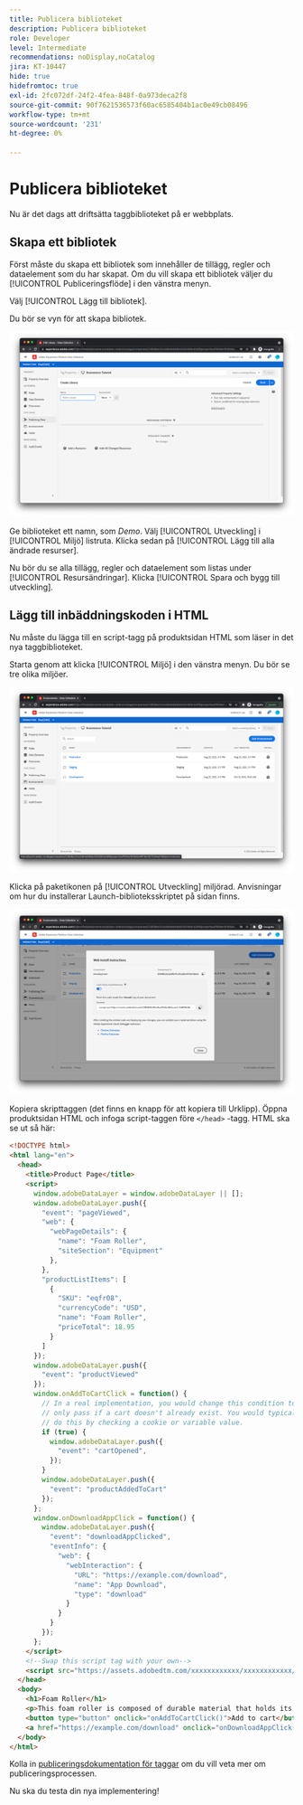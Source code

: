 ```yaml
---
title: Publicera biblioteket
description: Publicera biblioteket
role: Developer
level: Intermediate
recommendations: noDisplay,noCatalog
jira: KT-10447
hide: true
hidefromtoc: true
exl-id: 2fc072df-24f2-4fea-848f-0a973deca2f8
source-git-commit: 90f7621536573f60ac6585404b1ac0e49cb08496
workflow-type: tm+mt
source-wordcount: '231'
ht-degree: 0%

---
```


# Publicera biblioteket

Nu är det dags att driftsätta taggbiblioteket på er webbplats.

## Skapa ett bibliotek

Först måste du skapa ett bibliotek som innehåller de tillägg, regler och dataelement som du har skapat. Om du vill skapa ett bibliotek väljer du [!UICONTROL Publiceringsflöde] i den vänstra menyn.

Välj [!UICONTROL Lägg till bibliotek].

Du bör se vyn för att skapa bibliotek.

![skapa taggbibliotek](../../../assets/implementation-strategy/tags-library-creation.png)

Ge biblioteket ett namn, som _Demo_. Välj [!UICONTROL Utveckling] i [!UICONTROL Miljö] listruta. Klicka sedan på [!UICONTROL Lägg till alla ändrade resurser].

Nu bör du se alla tillägg, regler och dataelement som listas under [!UICONTROL Resursändringar]. Klicka [!UICONTROL Spara och bygg till utveckling].

## Lägg till inbäddningskoden i HTML

Nu måste du lägga till en script-tagg på produktsidan HTML som läser in det nya taggbiblioteket.

Starta genom att klicka [!UICONTROL Miljö] i den vänstra menyn. Du bör se tre olika miljöer.

![Märkordsmiljöer](../../../assets/implementation-strategy/tags-environments.png)

Klicka på paketikonen på [!UICONTROL Utveckling] miljörad. Anvisningar om hur du installerar Launch-biblioteksskriptet på sidan finns.

![Installationsanvisningar för taggar](../../../assets/implementation-strategy/tags-installation-instructions.png)

Kopiera skripttaggen (det finns en knapp för att kopiera till Urklipp). Öppna produktsidan HTML och infoga script-taggen före `</head>` -tagg. HTML ska se ut så här:

```html
<!DOCTYPE html>
<html lang="en">
  <head>
    <title>Product Page</title>
    <script>
      window.adobeDataLayer = window.adobeDataLayer || [];
      window.adobeDataLayer.push({
        "event": "pageViewed",
        "web": {
          "webPageDetails": {
            "name": "Foam Roller",
            "siteSection": "Equipment"
          },
        },
        "productListItems": [
          {
            "SKU": "eqfr08",
            "currencyCode": "USD",
            "name": "Foam Roller",
            "priceTotal": 18.95
          }
        ]
      });
      window.adobeDataLayer.push({
        "event": "productViewed"
      });
      window.onAddToCartClick = function() {
        // In a real implementation, you would change this condition to 
        // only pass if a cart doesn't already exist. You would typically 
        // do this by checking a cookie or variable value.
        if (true) {
          window.adobeDataLayer.push({
            "event": "cartOpened",
          });
        }
        window.adobeDataLayer.push({
          "event": "productAddedToCart"
        });
      };
      window.onDownloadAppClick = function() {
        window.adobeDataLayer.push({
          "event": "downloadAppClicked",
          "eventInfo": {
            "web": {
              "webInteraction": {
                "URL": "https://example.com/download",
                "name": "App Download",
                "type": "download"
              }
            }
          }
        });
      };
    </script>
    <!--Swap this script tag with your own-->
    <script src="https://assets.adobedtm.com/xxxxxxxxxxxx/xxxxxxxxxxxx/launch-xxxxxxxxxxxx-development.min.js" async></script>
  </head>
  <body>
    <h1>Foam Roller</h1>
    <p>This foam roller is composed of durable material that holds its shape and delivers deep tissue therapy. Purchase now for only $18.95!</p>
    <button type="button" onclick="onAddToCartClick()">Add to cart</button>
    <a href="https://example.com/download" onclick="onDownloadAppClick()">Download the app</a>
  </body>
</html>
```

Kolla in [publiceringsdokumentation för taggar](https://experienceleague.adobe.com/docs/experience-platform/tags/publish/overview.html) om du vill veta mer om publiceringsprocessen.

Nu ska du testa din nya implementering!
